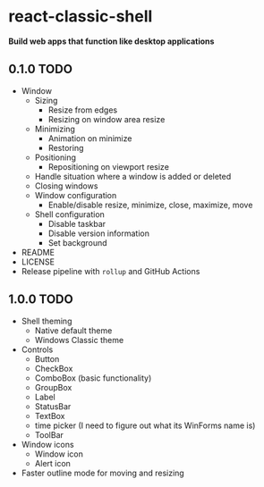 # react-classic-shell

**Build web apps that function like desktop applications**

## 0.1.0 TODO

* Window
  * Sizing
    * Resize from edges
    * Resizing on window area resize
  * Minimizing
    * Animation on minimize
    * Restoring
  * Positioning
    * Repositioning on viewport resize
  * Handle situation where a window is added or deleted
  * Closing windows
  * Window configuration
    * Enable/disable resize, minimize, close, maximize, move
  * Shell configuration
    * Disable taskbar
    * Disable version information
    * Set background
* README
* LICENSE
* Release pipeline with `rollup` and GitHub Actions

## 1.0.0 TODO

* Shell theming
  * Native default theme
  * Windows Classic theme
* Controls
  * Button
  * CheckBox
  * ComboBox (basic functionality)
  * GroupBox
  * Label
  * StatusBar
  * TextBox
  * time picker (I need to figure out what its WinForms name is)
  * ToolBar
* Window icons
  * Window icon
  * Alert icon
* Faster outline mode for moving and resizing
